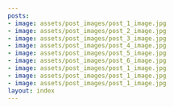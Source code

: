 ```yaml
---
posts:
- image: assets/post_images/post_1_image.jpg
- image: assets/post_images/post_2_image.jpg
- image: assets/post_images/post_3_image.jpg
- image: assets/post_images/post_4_image.jpg
- image: assets/post_images/post_5_image.jpg
- image: assets/post_images/post_6_image.jpg
- image: assets/post_images/post_1_image.jpg
- image: assets/post_images/post_1_image.jpg
- image: assets/post_images/post_1_image.jpg
layout: index
---
```


